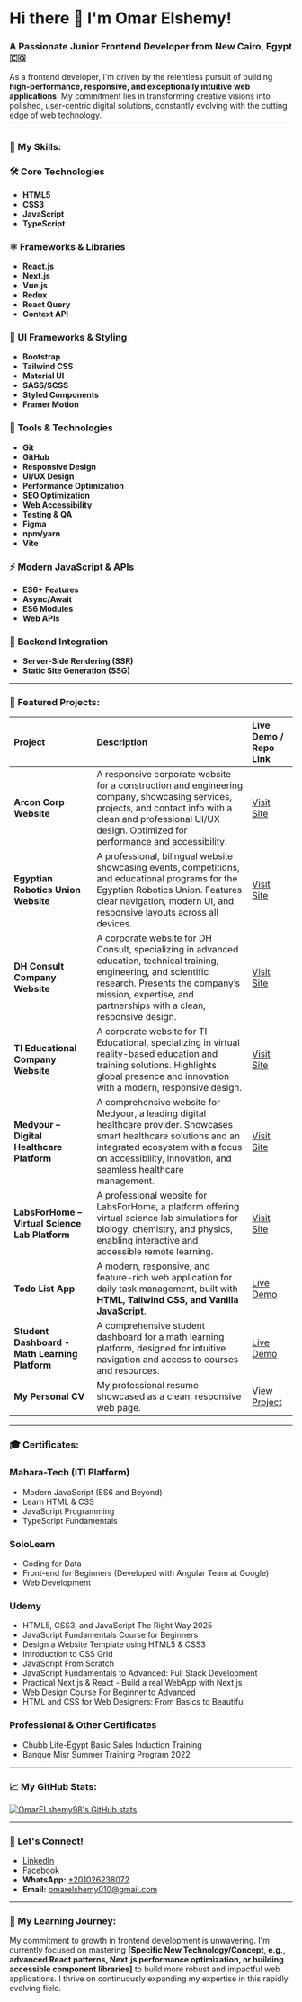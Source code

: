 # Hi there 👋 I'm Omar Elshemy!
### A Passionate Junior Frontend Developer from New Cairo, Egypt 🇪🇬

As a frontend developer, I'm driven by the relentless pursuit of building **high-performance, responsive, and exceptionally intuitive web applications**. My commitment lies in transforming creative visions into polished, user-centric digital solutions, constantly evolving with the cutting edge of web technology.

---

### 💪 My Skills:

### 🛠️ Core Technologies
* **HTML5**
* **CSS3**
* **JavaScript**
* **TypeScript**

### ⚛️ Frameworks & Libraries
* **React.js**
* **Next.js**
* **Vue.js**
* **Redux**
* **React Query**
* **Context API**

### 🎨 UI Frameworks & Styling
* **Bootstrap**
* **Tailwind CSS**
* **Material UI**
* **SASS/SCSS**
* **Styled Components**
* **Framer Motion**

### 🔧 Tools & Technologies
* **Git**
* **GitHub**
* **Responsive Design**
* **UI/UX Design**
* **Performance Optimization**
* **SEO Optimization**
* **Web Accessibility**
* **Testing & QA**
* **Figma**
* **npm/yarn**
* **Vite**

### ⚡ Modern JavaScript & APIs
* **ES6+ Features**
* **Async/Await**
* **ES6 Modules**
* **Web APIs**

### 🔗 Backend Integration
* **Server-Side Rendering (SSR)**
* **Static Site Generation (SSG)**

---

### 🚀 Featured Projects:

| Project | Description | Live Demo / Repo Link |
| :-------------------------------------- | :----------------------------------------------------------------------------------------------------------------------------------------------------------------------------------------------------------------------------------------------------------------------------------- | :---------------------------------------------------------- |
| **Arcon Corp Website** | A responsive corporate website for a construction and engineering company, showcasing services, projects, and contact info with a clean and professional UI/UX design. Optimized for performance and accessibility. | [Visit Site](https://staging.arconcorp.com/) |
| **Egyptian Robotics Union Website** | A professional, bilingual website showcasing events, competitions, and educational programs for the Egyptian Robotics Union. Features clear navigation, modern UI, and responsive layouts across all devices. | [Visit Site](https://staging.errcsf.org/) |
| **DH Consult Company Website** | A corporate website for DH Consult, specializing in advanced education, technical training, engineering, and scientific research. Presents the company’s mission, expertise, and partnerships with a clean, responsive design. | [Visit Site](https://darkgoldenrod-gnu-568360.hostingersite.com/) |
| **TI Educational Company Website** | A corporate website for TI Educational, specializing in virtual reality-based education and training solutions. Highlights global presence and innovation with a modern, responsive design. | [Visit Site](https://forestgreen-koala-992569.hostingersite.com/) |
| **Medyour – Digital Healthcare Platform** | A comprehensive website for Medyour, a leading digital healthcare provider. Showcases smart healthcare solutions and an integrated ecosystem with a focus on accessibility, innovation, and seamless healthcare management. | [Visit Site](https://medyour.com/) |
| **LabsForHome – Virtual Science Lab Platform** | A professional website for LabsForHome, a platform offering virtual science lab simulations for biology, chemistry, and physics, enabling interactive and accessible remote learning. | [Visit Site](https://lightcyan-salamander-875465.hostingersite.com/) |
| **Todo List App** | A modern, responsive, and feature-rich web application for daily task management, built with **HTML, Tailwind CSS, and Vanilla JavaScript**. | [Live Demo](https://omarelshemy98.github.io/todo-list-app/) |
| **Student Dashboard - Math Learning Platform** | A comprehensive student dashboard for a math learning platform, designed for intuitive navigation and access to courses and resources. | [Live Demo](https://omarelshemy98.github.io/mathmatic-dashboard-courses) |
| **My Personal CV** | My professional resume showcased as a clean, responsive web page. | [View Project](https://github.com/OmarELshemy98/my-cv) |

---

### 🎓 Certificates:

### Mahara-Tech (ITI Platform)
* Modern JavaScript (ES6 and Beyond)
* Learn HTML & CSS
* JavaScript Programming
* TypeScript Fundamentals

### SoloLearn
* Coding for Data
* Front-end for Beginners (Developed with Angular Team at Google)
* Web Development

### Udemy
* HTML5, CSS3, and JavaScript The Right Way 2025
* JavaScript Fundamentals Course for Beginners
* Design a Website Template using HTML5 & CSS3
* Introduction to CSS Grid
* JavaScript From Scratch
* JavaScript Fundamentals to Advanced: Full Stack Development
* Practical Next.js & React - Build a real WebApp with Next.js
* Web Design Course For Beginner to Advanced
* HTML and CSS for Web Designers: From Basics to Beautiful

### Professional & Other Certificates
* Chubb Life-Egypt Basic Sales Induction Training
* Banque Misr Summer Training Program 2022

---

### 📈 My GitHub Stats:

[![OmarELshemy98's GitHub stats](https://github-readme-stats.vercel.app/api?username=OmarELshemy98&show_icons=true&theme=gruvbox&hide_title=true)](https://github.com/anuraghazra/github-readme-stats)

---

### 🤝 Let's Connect!

* [LinkedIn](https://www.linkedin.com/in/omar-elshemy)
* [Facebook](https://www.facebook.com/omar.elshemy.98)
* **WhatsApp:** [+201026238072](https://wa.me/201026238072)
* **Email:** [omarelshemy010@gmail.com](mailto:omarelshemy010@gmail.com)

---

### 🙏 My Learning Journey:

My commitment to growth in frontend development is unwavering. I'm currently focused on mastering **[Specific New Technology/Concept, e.g., advanced React patterns, Next.js performance optimization, or building accessible component libraries]** to build more robust and impactful web applications. I thrive on continuously expanding my expertise in this rapidly evolving field.

